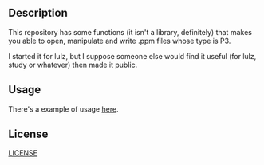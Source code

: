 ## Description

This repository has some functions (it isn't a library, definitely) that makes you able to open, manipulate and write .ppm files whose type is P3.

I started it for lulz, but I suppose someone else would find it useful (for lulz, study or whatever) then made it public.

## Usage
There's a example of usage [here](./src/main.c).

## License
[LICENSE](./LICENSE)

